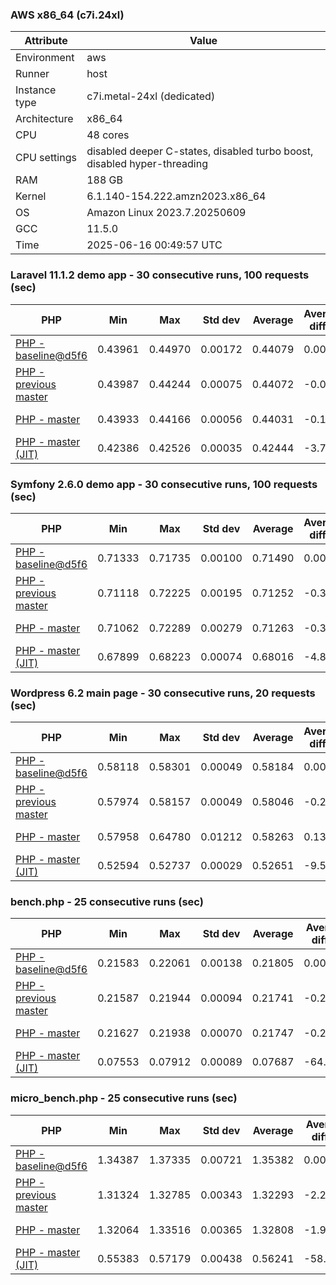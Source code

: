 ### AWS x86_64 (c7i.24xl)

|  Attribute    |     Value      |
|---------------|----------------|
| Environment   |aws|
| Runner        |host|
| Instance type |c7i.metal-24xl (dedicated)|
| Architecture  |x86_64
| CPU           |48 cores|
| CPU settings  |disabled deeper C-states, disabled turbo boost, disabled hyper-threading|
| RAM           |188 GB|
| Kernel        |6.1.140-154.222.amzn2023.x86_64|
| OS            |Amazon Linux 2023.7.20250609|
| GCC           |11.5.0|
| Time          |2025-06-16 00:49:57 UTC|

### Laravel 11.1.2 demo app - 30 consecutive runs, 100 requests (sec)

|     PHP     |     Min     |     Max     |    Std dev   |   Average  |  Average diff % |   Median   | Median diff % |     Memory    |
|-------------|-------------|-------------|--------------|------------|-----------------|------------|---------------|---------------|
|[PHP - baseline@d5f6](https://github.com/php/php-src/commit/d5f6e56610)|0.43961|0.44970|0.00172|0.44079|0.00%|0.44044|0.00%|41.88 MB|
|[PHP - previous master](https://github.com/php/php-src/commit/2e2494fbef)|0.43987|0.44244|0.00075|0.44072|-0.02%|0.44048|0.01%|42.31 MB|
|[PHP - master](https://github.com/php/php-src/commit/2e2494fbef)|0.43933|0.44166|0.00056|0.44031|-0.11%|0.44017|-0.06%|42.31 MB|
|[PHP - master (JIT)](https://github.com/php/php-src/commit/2e2494fbef)|0.42386|0.42526|0.00035|0.42444|-3.71%|0.42442|-3.64%|51.32 MB|

### Symfony 2.6.0 demo app - 30 consecutive runs, 100 requests (sec)

|     PHP     |     Min     |     Max     |    Std dev   |   Average  |  Average diff % |   Median   | Median diff % |     Memory    |
|-------------|-------------|-------------|--------------|------------|-----------------|------------|---------------|---------------|
|[PHP - baseline@d5f6](https://github.com/php/php-src/commit/d5f6e56610)|0.71333|0.71735|0.00100|0.71490|0.00%|0.71488|0.00%|37.54 MB|
|[PHP - previous master](https://github.com/php/php-src/commit/2e2494fbef)|0.71118|0.72225|0.00195|0.71252|-0.33%|0.71205|-0.40%|38.27 MB|
|[PHP - master](https://github.com/php/php-src/commit/2e2494fbef)|0.71062|0.72289|0.00279|0.71263|-0.32%|0.71188|-0.42%|38.27 MB|
|[PHP - master (JIT)](https://github.com/php/php-src/commit/2e2494fbef)|0.67899|0.68223|0.00074|0.68016|-4.86%|0.68010|-4.87%|45.00 MB|

### Wordpress 6.2 main page - 30 consecutive runs, 20 requests (sec)

|     PHP     |     Min     |     Max     |    Std dev   |   Average  |  Average diff % |   Median   | Median diff % |     Memory    |
|-------------|-------------|-------------|--------------|------------|-----------------|------------|---------------|---------------|
|[PHP - baseline@d5f6](https://github.com/php/php-src/commit/d5f6e56610)|0.58118|0.58301|0.00049|0.58184|0.00%|0.58175|0.00%|43.11 MB|
|[PHP - previous master](https://github.com/php/php-src/commit/2e2494fbef)|0.57974|0.58157|0.00049|0.58046|-0.24%|0.58041|-0.23%|43.62 MB|
|[PHP - master](https://github.com/php/php-src/commit/2e2494fbef)|0.57958|0.64780|0.01212|0.58263|0.13%|0.58030|-0.25%|43.61 MB|
|[PHP - master (JIT)](https://github.com/php/php-src/commit/2e2494fbef)|0.52594|0.52737|0.00029|0.52651|-9.51%|0.52651|-9.50%|61.31 MB|

### bench.php - 25 consecutive runs (sec)

|     PHP     |     Min     |     Max     |    Std dev   |   Average  |  Average diff % |   Median   | Median diff % |     Memory    |
|-------------|-------------|-------------|--------------|------------|-----------------|------------|---------------|---------------|
|[PHP - baseline@d5f6](https://github.com/php/php-src/commit/d5f6e56610)|0.21583|0.22061|0.00138|0.21805|0.00%|0.21805|0.00%|26.26 MB|
|[PHP - previous master](https://github.com/php/php-src/commit/2e2494fbef)|0.21587|0.21944|0.00094|0.21741|-0.29%|0.21748|-0.26%|26.63 MB|
|[PHP - master](https://github.com/php/php-src/commit/2e2494fbef)|0.21627|0.21938|0.00070|0.21747|-0.27%|0.21740|-0.30%|26.63 MB|
|[PHP - master (JIT)](https://github.com/php/php-src/commit/2e2494fbef)|0.07553|0.07912|0.00089|0.07687|-64.75%|0.07682|-64.77%|27.78 MB|

### micro_bench.php - 25 consecutive runs (sec)

|     PHP     |     Min     |     Max     |    Std dev   |   Average  |  Average diff % |   Median   | Median diff % |     Memory    |
|-------------|-------------|-------------|--------------|------------|-----------------|------------|---------------|---------------|
|[PHP - baseline@d5f6](https://github.com/php/php-src/commit/d5f6e56610)|1.34387|1.37335|0.00721|1.35382|0.00%|1.35308|0.00%|20.52 MB|
|[PHP - previous master](https://github.com/php/php-src/commit/2e2494fbef)|1.31324|1.32785|0.00343|1.32293|-2.28%|1.32356|-2.18%|20.92 MB|
|[PHP - master](https://github.com/php/php-src/commit/2e2494fbef)|1.32064|1.33516|0.00365|1.32808|-1.90%|1.32878|-1.80%|20.92 MB|
|[PHP - master (JIT)](https://github.com/php/php-src/commit/2e2494fbef)|0.55383|0.57179|0.00438|0.56241|-58.46%|0.56306|-58.39%|22.23 MB|
